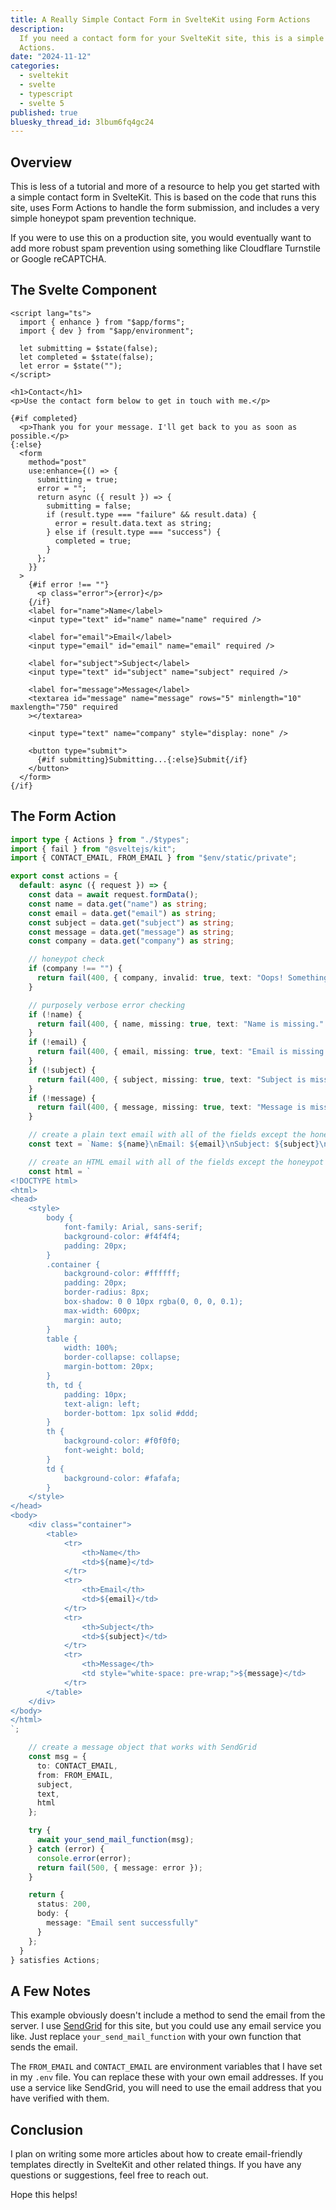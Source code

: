 ```yaml
---
title: A Really Simple Contact Form in SvelteKit using Form Actions
description:
  If you need a contact form for your SvelteKit site, this is a simple example using Form
  Actions.
date: "2024-11-12"
categories:
  - sveltekit
  - svelte
  - typescript
  - svelte 5
published: true
bluesky_thread_id: 3lbum6fq4gc24
---
```


## Overview

This is less of a tutorial and more of a resource to help you get started with a simple
contact form in SvelteKit. This is based on the code that runs this site, uses Form
Actions to handle the form submission, and includes a very simple honeypot spam prevention
technique.

If you were to use this on a production site, you would eventually want to add more robust
spam prevention using something like Cloudflare Turnstile or Google reCAPTCHA.

## The Svelte Component

```svelte:contact/+page.svelte
<script lang="ts">
  import { enhance } from "$app/forms";
  import { dev } from "$app/environment";

  let submitting = $state(false);
  let completed = $state(false);
  let error = $state("");
</script>

<h1>Contact</h1>
<p>Use the contact form below to get in touch with me.</p>

{#if completed}
  <p>Thank you for your message. I'll get back to you as soon as possible.</p>
{:else}
  <form
    method="post"
    use:enhance={() => {
      submitting = true;
      error = "";
      return async ({ result }) => {
        submitting = false;
        if (result.type === "failure" && result.data) {
          error = result.data.text as string;
        } else if (result.type === "success") {
          completed = true;
        }
      };
    }}
  >
    {#if error !== ""}
      <p class="error">{error}</p>
    {/if}
    <label for="name">Name</label>
    <input type="text" id="name" name="name" required />

    <label for="email">Email</label>
    <input type="email" id="email" name="email" required />

    <label for="subject">Subject</label>
    <input type="text" id="subject" name="subject" required />

    <label for="message">Message</label>
    <textarea id="message" name="message" rows="5" minlength="10" maxlength="750" required
    ></textarea>

    <input type="text" name="company" style="display: none" />

    <button type="submit">
      {#if submitting}Submitting...{:else}Submit{/if}
    </button>
  </form>
{/if}
```

## The Form Action

```typescript:contact/+page.server.ts
import type { Actions } from "./$types";
import { fail } from "@sveltejs/kit";
import { CONTACT_EMAIL, FROM_EMAIL } from "$env/static/private";

export const actions = {
  default: async ({ request }) => {
    const data = await request.formData();
    const name = data.get("name") as string;
    const email = data.get("email") as string;
    const subject = data.get("subject") as string;
    const message = data.get("message") as string;
    const company = data.get("company") as string;

    // honeypot check
    if (company !== "") {
      return fail(400, { company, invalid: true, text: "Oops! Something went wrong!" });
    }

    // purposely verbose error checking
    if (!name) {
      return fail(400, { name, missing: true, text: "Name is missing." });
    }
    if (!email) {
      return fail(400, { email, missing: true, text: "Email is missing." });
    }
    if (!subject) {
      return fail(400, { subject, missing: true, text: "Subject is missing." });
    }
    if (!message) {
      return fail(400, { message, missing: true, text: "Message is missing." });
    }

    // create a plain text email with all of the fields except the honeypot
    const text = `Name: ${name}\nEmail: ${email}\nSubject: ${subject}\nMessage: ${message}`;

    // create an HTML email with all of the fields except the honeypot
    const html = `
<!DOCTYPE html>
<html>
<head>
    <style>
        body {
            font-family: Arial, sans-serif;
            background-color: #f4f4f4;
            padding: 20px;
        }
        .container {
            background-color: #ffffff;
            padding: 20px;
            border-radius: 8px;
            box-shadow: 0 0 10px rgba(0, 0, 0, 0.1);
            max-width: 600px;
            margin: auto;
        }
        table {
            width: 100%;
            border-collapse: collapse;
            margin-bottom: 20px;
        }
        th, td {
            padding: 10px;
            text-align: left;
            border-bottom: 1px solid #ddd;
        }
        th {
            background-color: #f0f0f0;
            font-weight: bold;
        }
        td {
            background-color: #fafafa;
        }
    </style>
</head>
<body>
    <div class="container">
        <table>
            <tr>
                <th>Name</th>
                <td>${name}</td>
            </tr>
            <tr>
                <th>Email</th>
                <td>${email}</td>
            </tr>
            <tr>
                <th>Subject</th>
                <td>${subject}</td>
            </tr>
            <tr>
                <th>Message</th>
                <td style="white-space: pre-wrap;">${message}</td>
            </tr>
        </table>
    </div>
</body>
</html>
`;

    // create a message object that works with SendGrid
    const msg = {
      to: CONTACT_EMAIL,
      from: FROM_EMAIL,
      subject,
      text,
      html
    };

    try {
      await your_send_mail_function(msg);
    } catch (error) {
      console.error(error);
      return fail(500, { message: error });
    }

    return {
      status: 200,
      body: {
        message: "Email sent successfully"
      }
    };
  }
} satisfies Actions;
```

## A Few Notes

This example obviously doesn't include a method to send the email from the server. I use
[SendGrid](https://sendgrid.com) for this site, but you could use any email service you
like. Just replace `your_send_mail_function` with your own function that sends the email.

The `FROM_EMAIL` and `CONTACT_EMAIL` are environment variables that I have set in my
`.env` file. You can replace these with your own email addresses. If you use a service
like SendGrid, you will need to use the email address that you have verified with them.

## Conclusion

I plan on writing some more articles about how to create email-friendly templates directly
in SvelteKit and other related things. If you have any questions or suggestions, feel free
to reach out.

Hope this helps!
